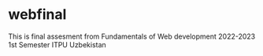 # webfinal
This is final assesment from Fundamentals of Web development 2022-2023 1st Semester ITPU Uzbekistan
